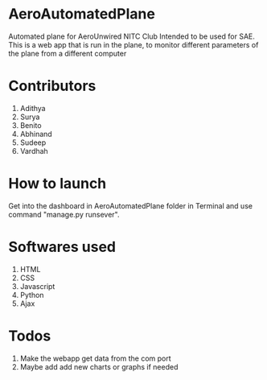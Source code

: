 # AeroAutomatedPlane
Automated plane for AeroUnwired NITC Club
Intended to be used for SAE.
This is a web app that is run in the plane, to monitor different parameters of the plane from a different computer
 
# Contributors
1. Adithya
2. Surya
3. Benito
4. Abhinand
5. Sudeep
6. Vardhah

# How to launch
Get into the dashboard in AeroAutomatedPlane folder in Terminal and use command "manage.py runsever".

# Softwares used
1. HTML
2. CSS
3. Javascript
4. Python
5. Ajax

# Todos
1. Make the webapp get data from the com port
2. Maybe add add new charts or graphs if needed
